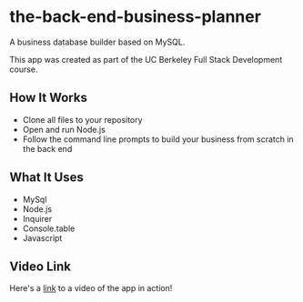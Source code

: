 # the-back-end-business-planner
A business database builder based on MySQL.

This app was created as part of the UC Berkeley Full Stack Development course. 

## How It Works
- Clone all files to your repository
- Open and run Node.js
- Follow the command line prompts to build your business from scratch in the back end

## What It Uses
- MySql
- Node.js
- Inquirer
- Console.table
- Javascript

## Video Link

Here's a <a href="https://drive.google.com/file/d/12cZSczo9QvahUPedozq-GaHKlZJCTQSt/view">link</a> to a video of the app in action!